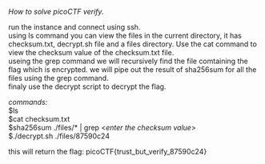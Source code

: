 _How to solve picoCTF verify._<br>

run the instance and connect using ssh. <br>
using ls command you can view the files in the current directory, it has checksum.txt, decrypt.sh file and a files directory. Use the cat command to view the checksum value of the checksum.txt file.<br>
useing the grep command we will recursively find the file comtaining the flag which is encrypted. we will pipe out the result of sha256sum for all the files using the grep command.<br>
finaly use the decrypt script to decrypt the flag.<br>

*commands:* <br>
$ls<br>
$cat checksum.txt <br>
$sha256sum ./files/* | grep <_enter the checksum value_><br>
$./decrypt.sh ./files/87590c24<br>

this will return the flag: picoCTF{trust_but_verify_87590c24}<br>
